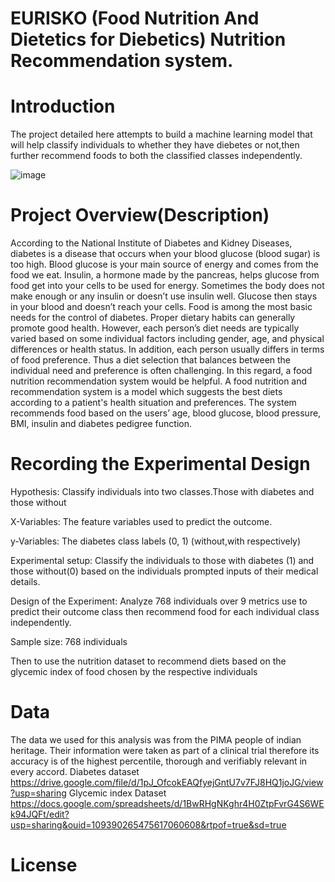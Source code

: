 # EURISKO (Food Nutrition And Dietetics for Diebetics) Nutrition Recommendation system.

# Introduction

The project detailed here attempts to build a machine learning model that will help classify individuals to whether they have diebetes or not,then further recommend foods to both the classified classes independently.

![image](https://user-images.githubusercontent.com/98347891/177379136-4407d490-24c1-4404-a234-e4fd9a0b1f63.png)

# Project Overview(Description)

According to the National Institute of Diabetes and Kidney Diseases, diabetes is a disease that occurs when your blood glucose (blood sugar) is too high. Blood glucose is your main source of energy and comes from the food we eat. Insulin, a hormone made by the pancreas, helps glucose from food get into your cells to be used for energy. Sometimes the body does not make enough or any insulin or doesn’t use insulin well. Glucose then stays in your blood and doesn’t reach your cells. Food is among the most basic needs for the control of diabetes. Proper dietary habits can generally promote good health. However, each person’s diet needs are typically varied based on some individual factors including gender, age, and physical differences or health status. In addition, each person usually differs in terms of food preference. Thus a diet selection that balances between the individual need and preference is often challenging.
In this regard, a food nutrition recommendation system would be helpful. A food nutrition and recommendation system is a model which suggests the best diets according to a patient's health situation and preferences. The system recommends food based on the users’ age, blood glucose, blood pressure, BMI, insulin and  diabetes pedigree function. 

# Recording the Experimental Design

Hypothesis: Classify individuals into two classes.Those with diabetes and those without

X-Variables: The feature variables used to predict the outcome.

y-Variables: The diabetes class labels (0, 1) (without,with respectively)

Experimental setup: Classify the individuals to those with diabetes (1) and those without(0) based on the individuals prompted inputs of their medical details.

Design of the Experiment: Analyze 768 individuals over 9 metrics use to predict their outcome class then recommend food for each individual class independently.

Sample size: 768 individuals

Then to use the nutrition dataset to recommend diets based on the glycemic index of food chosen by the respective individuals


# Data

The data we used for this analysis was from the PIMA people of indian heritage. Their information were taken as part of a clinical trial therefore its accuracy is of the highest percentile, thorough and verifiably relevant in every accord.
Diabetes dataset
https://drive.google.com/file/d/1pJ_OfcokEAQfyejGntU7v7FJ8HQ1joJG/view?usp=sharing
Glycemic index Dataset
https://docs.google.com/spreadsheets/d/1BwRHgNKghr4H0ZtpFvrG4S6WEk94JQFt/edit?usp=sharing&ouid=109390265475617060608&rtpof=true&sd=true

# License



